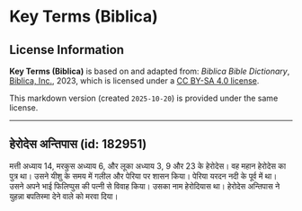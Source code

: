 # Key Terms (Biblica)

## License Information

**Key Terms (Biblica)** is based on and adapted from: _Biblica Bible Dictionary_, [Biblica, Inc.](https://www.biblica.com/), 2023, which is licensed under a [CC BY-SA 4.0 license](https://creativecommons.org/licenses/by-sa/4.0/legalcode.en).

This markdown version (created `2025-10-20`) is provided under the same license.



--------------------------------

## हेरोदेस अन्तिपास (id: 182951)

मत्ती अध्याय 14, मरकुस अध्याय 6, और लूका अध्याय 3, 9 और 23 के हेरोदेस। वह महान हेरोदेस का पुत्र था। उसने यीशु के समय में गलील और पेरिया पर शासन किया। पेरिया यरदन नदी के पूर्व में था। उसने अपने भाई फिलिप्पुस की पत्नी से विवाह किया। उसका नाम हेरोदियास था। हेरोदेस अन्तिपास ने युहन्ना बपतिस्मा देने वाले को मरवा दिया।


